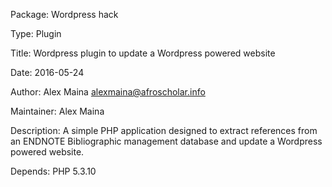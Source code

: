 Package: Wordpress hack

Type: Plugin

Title: Wordpress plugin to update a Wordpress powered website

Date: 2016-05-24

Author: Alex Maina <alexmaina@afroscholar.info>

Maintainer: Alex Maina

Description: A simple PHP application designed to extract references from an ENDNOTE Bibliographic management database and update a Wordpress powered website.

Depends: PHP 5.3.10
